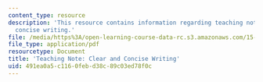 ```yaml
---
content_type: resource
description: 'This resource contains information regarding teaching note: clear and
  concise writing.'
file: /media/https%3A/open-learning-course-data-rc.s3.amazonaws.com/15-279-management-communication-for-undergraduates-fall-2012/491ea0a5c1160febd38c89c03ed78f0c_MIT15_279F12_clrCncsWrtng.pdf
file_type: application/pdf
resourcetype: Document
title: 'Teaching Note: Clear and Concise Writing'
uid: 491ea0a5-c116-0feb-d38c-89c03ed78f0c
---
```

